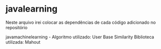 # javalearning

Neste arquivo irei colocar as dependências de cada código adicionado no repositório

javamachinelearning - Algoritmo utilizado: User Base Similarity
                      Biblioteca utilizada: Mahout

